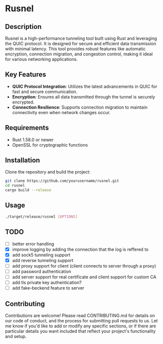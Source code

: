 # Rusnel

## Description
Rusnel is a high-performance tunneling tool built using Rust and leveraging the QUIC protocol. It is designed for secure and efficient data transmission with minimal latency. This tool provides robust features like automatic encryption, connection migration, and congestion control, making it ideal for various networking applications.

## Key Features
- **QUIC Protocol Integration**: Utilizes the latest advancements in QUIC for fast and secure communication.
- **Encryption**: Ensures all data transmitted through the tunnel is securely encrypted.
- **Connection Resilience**: Supports connection migration to maintain connectivity even when network changes occur.

## Requirements
- Rust 1.58.0 or newer
- OpenSSL for cryptographic functions

## Installation
Clone the repository and build the project:
```bash
git clone https://github.com/yourusername/rusnel.git
cd rusnel
cargo build --release
```

## Usage
```bash
./target/release/rusnel [OPTIONS]
```

## TODO
- [ ] better error handling
- [x] improve logging by adding the connection that the log is reffered to
- [x] add sock5 tunneling support
- [x] add reverse tunneling support
- [ ] add proxy support for client (client connects to server through a proxy)
- [ ] add password authentication
- [ ] add server support for real certificate and client support for custom CA
- [ ] add tls private key authentication?
- [ ] add fake-beckend feature to server

## Contributing
Contributions are welcome! Please read CONTRIBUTING.md for details on our code of conduct, and the process for submitting pull requests to us.
Let me know if you'd like to add or modify any specific sections, or if there are particular details you want included that reflect your project's functionality and setup.